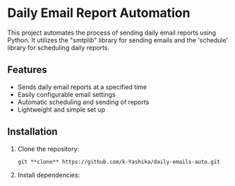 # Daily Email Report Automation

This project automates the process of sending daily email reports using Python. It utilizes the "smtplib" library for sending emails and the 'schedule' library for scheduling daily reports.

## Features

- Sends daily email reports at a specified time
- Easily configurable email settings
- Automatic scheduling and sending of reports
- Lightweight and simple set up

## Installation

1. Clone the repository:

   ```
   git **clone** https://github.com/k-Yashika/daily-emails-auto.git
   ```
3. Install dependencies:
